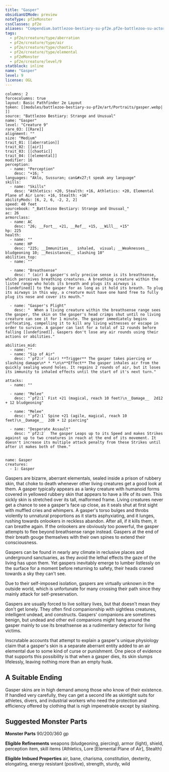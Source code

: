 ```yaml
---
title: "Gasper"
obsidianUIMode: preview
noteType: pf2eMonster
cssClasses: pf2e
aliases: "Compendium.battlezoo-bestiary-su-pf2e.pf2e-battlezoo-su-actors.Actor.exZTtDSLuw5IS41p" 
tags:
  - pf2e/creature/type/aberration
  - pf2e/creature/type/air
  - pf2e/creature/type/chaotic
  - pf2e/creature/type/elemental
  - pf2eMonster
  - pf2e/creature/level/9
statblock: inline
name: "Gasper"
level: 9
license: OGL
---
```


```statblock
columns: 2
forcecolumns: true
layout: Basic Pathfinder 2e Layout
token: [[modules/battlezoo-bestiary-su-pf2e/art/Portraits/gasper.webp| ]]
source: "Battlezoo Bestiary: Strange and Unusual"
name: "Gasper"
level: "Creature 9"
rare_03: [[Rare]]
alignment: ""
size: "Medium"
trait_01: [[aberration]]
trait_02: [[air]]
trait_03: [[chaotic]]
trait_04: [[elemental]]
modifier: 16
perception:
  - name: "Perception"
    desc: "+16; "
languages: "Aklo, Sussuran; can&#x27;t speak any language"
skills:
  - name: "Skills"
    desc: "Athletics: +20, Stealth: +16, Athletics: +20, Elemental Plane of Air Lore: +16, Stealth: +16"
abilityMods: [6, 2, 6, -2, 2, 2]
speed: 40 feet
sourcebook: "_Battlezoo Bestiary: Strange and Unusual_"
ac: 26
armorclass:
  - name: AC
    desc: "26; __Fort__ +21, __Ref__ +15, __Will__ +15"
hp: 225
health:
  - name: ""
  - name: HP
    desc: "225; __Immunities__  inhaled,  visual; __Weaknesses__ bludgeoning 10; __Resistances__ slashing 10"
abilities_top:
  - name: ""

  - name: "Breathsense"
    desc: " (air) A gasper's only precise sense is its breathsense, which perceives breathing creatures. A breathing creature within the listed range who holds its breath and plugs its airways is [[undefined]] to the gasper for as long as it hold its breath. To plug its airways in this way, a creature must have one hand free to fully plug its nose and cover its mouth."

  - name: "Gasper's Plight"
    desc: "  When a living creature within the breathsense range sees the gasper, the skin on the gasper's head crimps shut until no living creature can see it for 1 minute. The gasper immediately begins suffocating, compelling it to kill any living witnesses or escape in order to survive. A gasper can last for a total of 12 rounds before falling [[undefined]]. Gaspers don't lose any air rounds using their actions or abilities."

abilities_mid:
  - name: ""
  - name: "Sip of Air"
    desc: "`pf2:r` (air) **Trigger** The gasper takes piercing or slashing damage\n* * *\n\n**Effect** The gasper inhales air from the quickly sealing wound holes. It regains 2 rounds of air, but it loses its immunity to inhaled effects until the start of it's next turn."

attacks:
  - name: ""

  - name: "Melee"
    desc: "`pf2:1` Fist +21 (magical, reach 10 feet)\n__Damage__  2d12 + 12 bludgeoning"

  - name: "Melee"
    desc: "`pf2:1` Spine +21 (agile, magical, reach 10 feet)\n__Damage__  2d8 + 12 piercing"

  - name: "Desperate Assault"
    desc: "`pf2:2`  The gasper Leaps up to its Speed and makes Strikes against up to two creatures in reach at the end of its movement. It doesn't increase its multiple attack penalty from these Strikes until after it makes both of them."
 
```

```encounter-table
name: Gasper
creatures:
  - 1: Gasper
```



Gaspers are bizarre, aberrant elementals, sealed inside a prison of rubbery skin, that choke to death whenever other living creatures get a good look at them. A gasper typically appears as a lanky creature with humanoid forms covered in yellowed rubbery skin that appears to have a life of its own. This sickly skin is stretched over its tall, malformed frame. Living creatures never get a chance to see a gasper's face up close, as it seals shut at first sight with muffled cries and whimpers. A gasper's torso bulges and throbs violently to unnatural proportions as it starts asphyxiating, and it lunges, rushing towards onlookers in reckless abandon. After all, if it kills them, it can breathe again. If the onlookers are obviously too powerful, the gasper attempts to flee beyond breathsense range instead. Gaspers at the end of their breath gouge themselves with their own spines to extend their consciousness.

Gaspers can be found in nearly any climate in reclusive places and underground sanctuaries, as they avoid the lethal effects the gaze of the living has upon them. Yet gaspers inevitably emerge to lumber listlessly on the surface for a moment before returning to safety, their heads craned towards a sky they can't see.

Due to their self-imposed isolation, gaspers are virtually unknown in the outside world, which is unfortunate for many crossing their path since they mainly attack for self-preservation.

Gaspers are usually forced to live solitary lives, but that doesn't mean they don't get lonely. They often find companionship with sightless creatures, intelligent undead, and constructs. Gaspers' companions are sometimes benign, but undead and other evil companions might hang around the gasper mainly to use its breathsense as a rudimentary detector for living victims.

Inscrutable accounts that attempt to explain a gasper's unique physiology claim that a gasper's skin is a separate aberrant entity added to an air elemental due to some kind of curse or punishment. One piece of evidence that supports this possibility is that when a gasper dies, its skin slumps lifelessly, leaving nothing more than an empty husk.

## A Suitable Ending

Gasper skins are in high demand among those who know of their existence. If handled very carefully, they can get a second life as skintight suits for athletes, divers, and industrial workers who need the protection and efficiency offered by clothing that is nigh impenetrable except by slashing.

## Suggested Monster Parts

**Monster Parts** 90/200/360 gp

**Eligible Refinements** weapons (bludgeoning, piercing), armor (light), shield, perception item, skill items (Athletics, Lore \[Elemental Plane of Air\], Stealth)

**Eligible Imbued Properties** air, bane, charisma, constitution, dexterity, elongating, energy resistant (positive), strength, sturdy, wild
